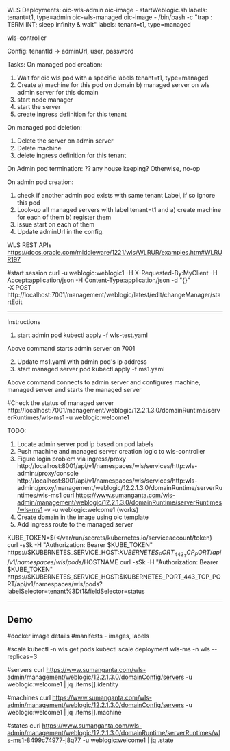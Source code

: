 WLS Deployments:
  oic-wls-admin
    oic-image - startWeblogic.sh
    labels: tenant=t1, type=admin
  oic-wls-managed
    oic-image - /bin/bash -c "trap : TERM INT; sleep infinity & wait"
    labels: tenant=t1, type=managed

wls-controller

Config:
   tenantId -> adminUrl, user, password

Tasks:
On managed pod creation:
  1. Wait for oic wls pod with a specific labels tenant=t1, type=managed
  2. Create 
      a) machine for this pod on domain
      b) managed server on wls admin server for this domain
  3. start node manager
  4. start the server
  5. create ingress definition for this tenant

On managed pod deletion:
  1. Delete the server on admin server
  2. Delete machine
  3. delete ingress definition for this tenant

On Admin pod termination:
  ?? any house keeping? Otherwise, no-op

On admin pod creation:
  1. check if another admin pod exists with same tenant Label, if so ignore this pod
  2. Look-up all managed servers with label tenant=t1 and 
     a) create machine for each of them
     b) register them
  3. issue start on each of them
  4. Update adminUrl in the config.


WLS REST APIs
https://docs.oracle.com/middleware/1221/wls/WLRUR/examples.htm#WLRUR197

#start session
curl -u weblogic:weblogic1 -H X-Requested-By:MyClient -H Accept:application/json -H Content-Type:application/json -d "{}" \
-X POST http://localhost:7001/management/weblogic/latest/edit/changeManager/startEdit


---
Instructions
1. start admin pod
kubectl apply -f wls-test.yaml

Above command starts admin server on 7001

2. Update ms1.yaml with admin pod's ip address
3. start managed server pod
kubectl apply -f ms1.yaml

Above command connects to admin server and configures machine, managed server and starts the managed server

#Check the status of managed server
http://localhost:7001/management/weblogic/12.2.1.3.0/domainRuntime/serverRuntimes/wls-ms1 -u weblogic:welcome1

TODO:
1. Locate admin server pod ip based on pod labels
2. Push machine and managed server creation logic to wls-controller
3. Figure login problem via ingress/proxy
http://localhost:8001/api/v1/namespaces/wls/services/http:wls-admin:/proxy/console
http://localhost:8001/api/v1/namespaces/wls/services/http:wls-admin:/proxy/management/weblogic/12.2.1.3.0/domainRuntime/serverRuntimes/wls-ms1
curl https://www.sumanganta.com/wls-admin/management/weblogic/12.2.1.3.0/domainRuntime/serverRuntimes/wls-ms1 -v -u weblogic:welcome1 (works)
4. Create domain in the image using oic template
5. Add ingress route to the managed server


KUBE_TOKEN=$(</var/run/secrets/kubernetes.io/serviceaccount/token)
curl -sSk -H "Authorization: Bearer $KUBE_TOKEN" https://$KUBERNETES_SERVICE_HOST:$KUBERNETES_PORT_443_TCP_PORT/api/v1/namespaces/wls/pods/$HOSTNAME
curl -sSk -H "Authorization: Bearer $KUBE_TOKEN" https://$KUBERNETES_SERVICE_HOST:$KUBERNETES_PORT_443_TCP_PORT/api/v1/namespaces/wls/pods?labelSelector=tenant%3Dt1&fieldSelector=status

----

Demo
----
#docker image details
#manifests - images, labels

#scale
kubectl -n wls get pods
kubectl scale deployment wls-ms -n wls --replicas=3

#servers
curl https://www.sumanganta.com/wls-admin/management/weblogic/12.2.1.3.0/domainConfig/servers -u weblogic:welcome1 | jq .items[].identity

#machines
curl https://www.sumanganta.com/wls-admin/management/weblogic/12.2.1.3.0/domainConfig/servers -u weblogic:welcome1 | jq .items[].machine

#states
curl https://www.sumanganta.com/wls-admin/management/weblogic/12.2.1.3.0/domainRuntime/serverRuntimes/wls-ms1-8499c74977-j8q77 -u weblogic:welcome1 | jq .state

